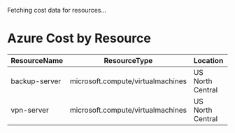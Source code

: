 Fetching cost data for resources...
# Azure Cost by Resource

| ResourceName | ResourceType | Location | ResourceGroupName | ServiceName | ServiceTier | Meter | Amount |
|---|---|---|---|---|---|---|---:|
|backup-server | microsoft.compute/virtualmachines | US North Central | personal-network |  Virtual Machines | DSv2 Series VM | DS1 v2 Spot | 0.04 USD |
|vpn-server | microsoft.compute/virtualmachines | US North Central | personal-network |  Virtual Machines | DSv2 Series VM | DS1 v2 Spot | 0.04 USD |
